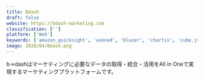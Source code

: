```yaml
---
title: Bdash
draft: false 
website: https://bdash-marketing.com
classification: ['']
platform: ['Web']
keywords: ['amazon_quicksight', 'askned', 'blazer', 'chartio', 'cube.js', 'domo', 'gooddata', 'google_data_studio', 'looker', 'metabase', 'mode', 'power_bi_embedded', 'qliksense', 'qlikview', 'redash', 'sap_crystal_reports', 'shiny', 'superset', 'tableau', 'webtrekk']
image: 2020/04/Bdash.png
---
```

b→dashはマーケティングに必要なデータの取得・統合・活用をAll in Oneで実現するマーケティングプラットフォームです。